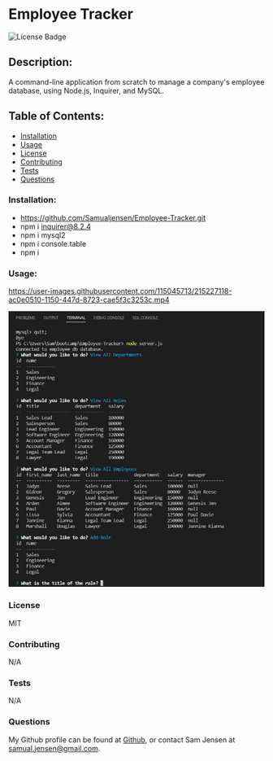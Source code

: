 # Employee Tracker
![License Badge](https://shields.io/badge/license-MIT-green)
## Description:
A command-line application from scratch to manage a company's employee database, using Node.js, Inquirer, and MySQL.
## Table of Contents:
* [Installation](#installation)
* [Usage](#usage)
* [License](#license)
* [Contributing](#contributing)
* [Tests](#tests)
* [Questions](#questions)
### Installation: 
* https://github.com/Samualjensen/Employee-Tracker.git
* npm i inquirer@8.2.4
* npm i mysql2 
* npm i console.table
* npm i
### Usage:
https://user-images.githubusercontent.com/115045713/215227118-ac0e0510-1150-447d-8723-cae5f3c3253c.mp4

![img](assets/sqlemployeetrackerterminal%20(2).png)
### License
MIT
### Contributing
N/A
### Tests
N/A
### Questions
My Github profile can be found at [Github](https://github.com/Samualjensen), or contact Sam Jensen at samual.jensen@gmail.com.
